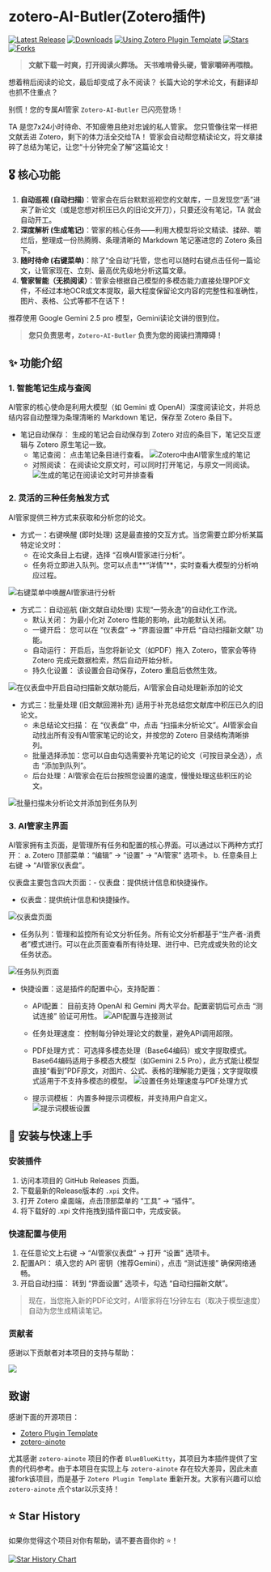 # zotero-AI-Butler(Zotero插件)

<!-- Badges -->
<p>
    <a href="https://github.com/steven-jianhao-li/zotero-AI-Butler/releases/latest"><img src="https://img.shields.io/github/v/release/steven-jianhao-li/zotero-AI-Butler" alt="Latest Release"></a>
    <a href="https://github.com/steven-jianhao-li/zotero-AI-Butler/releases"><img src="https://img.shields.io/github/downloads/steven-jianhao-li/zotero-AI-Butler/total.svg" alt="Downloads"></a>
    <a href="https://img.shields.io/badge/Using-Zotero%20Plugin%20Template-blue?style=flat-square&logo=github"><img src="https://img.shields.io/badge/Using-Zotero%20Plugin%20Template-blue?style=flat-square&logo=github" alt="Using Zotero Plugin Template"></a>
    <a href="https://github.com/steven-jianhao-li/zotero-AI-Butler/stargazers"><img src="https://img.shields.io/github/stars/steven-jianhao-li/zotero-AI-Butler?style=social" alt="Stars"></a>
    <a href="https://github.com/steven-jianhao-li/zotero-AI-Butler/network/members"><img src="https://img.shields.io/github/forks/steven-jianhao-li/zotero-AI-Butler?style=social" alt="Forks"></a>
</p>
</div>

> **文献下载一时爽，打开阅读火葬场。**
> **天书难啃骨头硬，管家嚼碎再喂粮。**

想着稍后阅读的论文，最后却变成了永不阅读？
长篇大论的学术论文，有翻译却也抓不住重点？

别慌！您的专属AI管家 `Zotero-AI-Butler` 已闪亮登场！

TA 是您7x24小时待命、不知疲倦且绝对忠诚的私人管家。
您只管像往常一样把文献丢进 Zotero，剩下的体力活全交给TA！
管家会自动帮您精读论文，将文章揉碎了总结为笔记，让您“十分钟完全了解”这篇论文！

## 🎖️ 核心功能

1.  **自动巡视 (自动扫描)**：管家会在后台默默巡视您的文献库，一旦发现您“丢”进来了新论文（或是您想对积压已久的旧论文开刀），只要还没有笔记，TA 就会自动开工。
2.  **深度解析 (生成笔记)**：管家的核心任务——利用大模型将论文精读、揉碎、嚼烂后，整理成一份热腾腾、条理清晰的 Markdown 笔记塞进您的 Zotero 条目下。
3.  **随时待命 (右键菜单)**：除了“全自动”托管，您也可以随时右键点击任何一篇论文，让管家现在、立刻、最高优先级地分析这篇文章。
4.  **管家智能（无损阅读）**：管家会根据自己模型的多模态能力直接处理PDF文件，不经过本地OCR或文本提取，最大程度保留论文内容的完整性和准确性，图片、表格、公式等都不在话下！

推荐使用 Google Gemini 2.5 pro 模型，Gemini读论文讲的很到位。

> **您只负责思考，`Zotero-AI-Butler` 负责为您的阅读扫清障碍！**

## ✨ 功能介绍

### 1. 智能笔记生成与查阅

AI管家的核心使命是利用大模型（如 Gemini 或 OpenAI）深度阅读论文，并将总结内容自动整理为条理清晰的 Markdown 笔记，保存至 Zotero 条目下。

- 笔记自动保存： 生成的笔记会自动保存到 Zotero 对应的条目下，笔记交互逻辑与 Zotero 原生笔记一致。
  - 笔记查阅： 点击笔记条目进行查看。
    ![Zotero中由AI管家生成的笔记](./assets/images/Zotero中由AI管家生成的笔记.png)
  - 对照阅读： 在阅读论文原文时，可以同时打开笔记，与原文一同阅读。
    ![生成的笔记在阅读论文时可并排查看](./assets/images/生成的笔记在阅读论文时可并排查看.png)

### 2. 灵活的三种任务触发方式

AI管家提供三种方式来获取和分析您的论文。

- 方式一：右键唤醒 (即时处理)
  这是最直接的交互方式。当您需要立即分析某篇特定论文时：
  - 在论文条目上右键，选择 “召唤AI管家进行分析”。
  - 任务将立即进入队列。您可以点击**“详情”**，实时查看大模型的分析响应过程。

![右键菜单中唤醒AI管家进行分析](./assets/images/右键菜单中唤醒AI管家进行分析.gif)

- 方式二：自动巡航 (新文献自动处理)
  实现“一劳永逸”的自动化工作流。
  - 默认关闭： 为最小化对 Zotero 性能的影响，此功能默认关闭。
  - 一键开启： 您可以在 “仪表盘” -> “界面设置” 中开启 “自动扫描新文献” 功能。
  - 自动运行： 开启后，当您将新论文（如PDF）拖入 Zotero，管家会等待 Zotero 完成元数据检索，然后自动开始分析。
  - 持久化设置： 该设置会自动保存，Zotero 重启后依然生效。

![在仪表盘中开启自动扫描新文献功能后，AI管家会自动处理新添加的论文](./assets/images/在仪表盘中开启自动扫描新文献功能后，AI管家会自动处理新添加的论文.gif)

- 方式三：批量处理 (旧文献回溯补充)
  适用于补充总结您文献库中积压已久的旧论文。
  - 未总结论文扫描： 在 “仪表盘” 中，点击 “扫描未分析论文”。AI管家会自动找出所有没有AI管家笔记的论文，并按您的 Zotero 目录结构清晰排列。
  - 批量选择添加：您可以自由勾选需要补充笔记的论文（可按目录全选），点击 “添加到队列”。
  - 后台处理：AI管家会在后台按照您设置的速度，慢慢处理这些积压的论文。

![批量扫描未分析论文并添加到任务队列](./assets/images/批量扫描未分析论文并添加到任务队列.gif)

### 3. AI管家主界面

AI管家拥有主页面，是管理所有任务和配置的核心界面。可以通过以下两种方式打开：
a. Zotero 顶部菜单：“编辑” -> “设置” -> “AI管家” 选项卡。
b. 任意条目上右键 -> “AI管家仪表盘”。

仪表盘主要包含四大页面：- 仪表盘：提供统计信息和快捷操作。

- 仪表盘：提供统计信息和快捷操作。

![仪表盘页面](./assets/images/仪表盘页面.png)

- 任务队列：管理和监控所有论文分析任务。所有论文分析都基于“生产者-消费者”模式进行。可以在此页面查看所有待处理、进行中、已完成或失败的论文任务状态。

![任务队列页面](./assets/images/任务队列页面.png)

- 快捷设置：这是插件的配置中心，支持配置：
  - API配置： 目前支持 OpenAI 和 Gemini 两大平台。配置密钥后可点击 “测试连接” 验证可用性。
    ![API配置与连接测试](./assets/images/API配置与连接测试.png)
  - 任务处理速度： 控制每分钟处理论文的数量，避免API调用超限。
  - PDF处理方式： 可选择多模态处理（Base64编码）或文字提取模式。Base64编码适用于多模态大模型（如Gemini 2.5 Pro），此方式能让模型直接“看到”PDF原文，对图片、公式、表格的理解能力更强；文字提取模式适用于不支持多模态的模型。
    ![设置任务处理速度与PDF处理方式](./assets/images/设置任务处理速度与PDF处理方式.png)

  - 提示词模板： 内置多种提示词模板，并支持用户自定义。
    ![提示词模板设置](./assets/images/提示词模板设置.png)

## 🚀 安装与快速上手

### 安装插件

1. 访问本项目的 GitHub Releases 页面。
2. 下载最新的Release版本的 `.xpi` 文件。
3. 打开 Zotero 桌面端，点击顶部菜单的 “工具” -> “插件”。
4. 将下载好的 .xpi 文件拖拽到插件窗口中，完成安装。

### 快速配置与使用

1. 在任意论文上右键 -> “AI管家仪表盘” -> 打开 “设置” 选项卡。
2. 配置API： 填入您的 API 密钥（推荐Gemini），点击 “测试连接” 确保网络通畅。
3. 开启自动扫描： 转到 “界面设置” 选项卡，勾选 “自动扫描新文献”。

> 现在，当您拖入新的PDF论文时，AI管家将在1分钟左右（取决于模型速度）自动为您生成精读笔记。

### 贡献者

感谢以下贡献者对本项目的支持与帮助：

<a href="https://contrib.rocks/image?repo=steven-jianhao-li/zotero-AI-Butler">
  <img src="https://contrib.rocks/image?repo=steven-jianhao-li/zotero-AI-Butler" />
</a>

## 致谢

感谢下面的开源项目：

- [Zotero Plugin Template](https://github.com/zotero/zotero-plugin-template)
- [zotero-ainote](https://github.com/BlueBlueKitty/zotero-ainote)

尤其感谢 `zotero-ainote` 项目的作者 `BlueBlueKitty`，其项目为本插件提供了宝贵的代码参考。由于本项目在实现上与 `zotero-ainote` 存在较大差异，因此未直接fork该项目，而是基于 `Zotero Plugin Template` 重新开发。大家有兴趣可以给 `zotero-ainote` 点个star以示支持！

## ⭐ Star History

如果你觉得这个项目对你有帮助，请不要吝啬你的 ⭐️！

[![Star History Chart](https://api.star-history.com/svg?repos=steven-jianhao-li/zotero-AI-Butler&type=Date)](https://star-history.com/#steven-jianhao-li/zotero-AI-Butler&Date)
